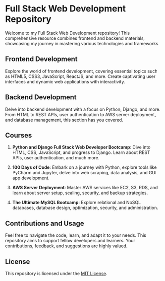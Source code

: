 # Full Stack Web Development Repository

Welcome to my Full Stack Web Development repository! This comprehensive resource combines frontend and backend materials, showcasing my journey in mastering various technologies and frameworks.

## Frontend Development

Explore the world of frontend development, covering essential topics such as HTML5, CSS3, JavaScript, ReactJS, and more. Create captivating user interfaces and dynamic web applications with interactivity.

## Backend Development

Delve into backend development with a focus on Python, Django, and more. From HTML to REST APIs, user authentication to AWS server deployment, and database management, this section has you covered.

## Courses

1. **Python and Django Full Stack Web Developer Bootcamp**: Dive into HTML, CSS, JavaScript, and progress to Django. Learn about REST APIs, user authentication, and much more.

2. **100 Days of Code**: Embark on a journey with Python, explore tools like PyCharm and Jupyter, delve into web scraping, data analysis, and GUI app development.

3. **AWS Server Deployment**: Master AWS services like EC2, S3, RDS, and learn about server setup, scaling, security, and backup strategies.

4. **The Ultimate MySQL Bootcamp**: Explore relational and NoSQL databases, database design, optimization, security, and administration.

## Contributions and Usage

Feel free to navigate the code, learn, and adapt it to your needs. This repository aims to support fellow developers and learners. Your contributions, feedback, and suggestions are highly valued.

## License

This repository is licensed under the [MIT License](LICENSE).
